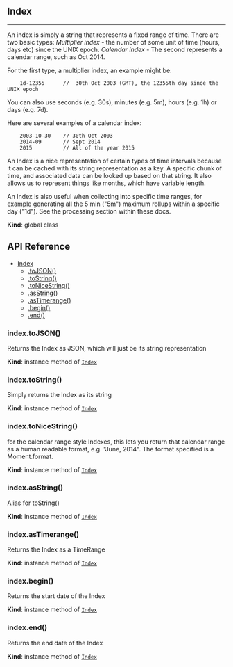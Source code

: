 ## Index

---

An index is simply a string that represents a fixed range of time. There are two basic types:
*Multiplier index* - the number of some unit of time (hours, days etc) since the UNIX epoch.
*Calendar index* - The second represents a calendar range, such as Oct 2014.

For the first type, a multiplier index, an example might be:

```text
    1d-12355      //  30th Oct 2003 (GMT), the 12355th day since the UNIX epoch
```

You can also use seconds (e.g. 30s), minutes (e.g. 5m), hours (e.g. 1h) or days (e.g. 7d).

Here are several examples of a calendar index:

```text
    2003-10-30    // 30th Oct 2003
    2014-09       // Sept 2014
    2015          // All of the year 2015
```

An Index is a nice representation of certain types of time intervals because it can be cached with its string representation as a key. A specific chunk of time, and associated data can be looked up based on that string. It also allows us to represent things like months, which have variable length.

An Index is also useful when collecting into specific time ranges, for example generating all the 5 min ("5m") maximum rollups within a specific day ("1d"). See the processing section within these docs.

**Kind**: global class  
## API Reference


* [Index](#Index)
    * [.toJSON()](#Index+toJSON)
    * [.toString()](#Index+toString)
    * [.toNiceString()](#Index+toNiceString)
    * [.asString()](#Index+asString)
    * [.asTimerange()](#Index+asTimerange)
    * [.begin()](#Index+begin)
    * [.end()](#Index+end)

<a name="Index+toJSON"></a>

### index.toJSON()
Returns the Index as JSON, which will just be its string
representation

**Kind**: instance method of <code>[Index](#Index)</code>  
<a name="Index+toString"></a>

### index.toString()
Simply returns the Index as its string

**Kind**: instance method of <code>[Index](#Index)</code>  
<a name="Index+toNiceString"></a>

### index.toNiceString()
for the calendar range style Indexes, this lets you return
that calendar range as a human readable format, e.g. "June, 2014".
The format specified is a Moment.format.

**Kind**: instance method of <code>[Index](#Index)</code>  
<a name="Index+asString"></a>

### index.asString()
Alias for toString()

**Kind**: instance method of <code>[Index](#Index)</code>  
<a name="Index+asTimerange"></a>

### index.asTimerange()
Returns the Index as a TimeRange

**Kind**: instance method of <code>[Index](#Index)</code>  
<a name="Index+begin"></a>

### index.begin()
Returns the start date of the Index

**Kind**: instance method of <code>[Index](#Index)</code>  
<a name="Index+end"></a>

### index.end()
Returns the end date of the Index

**Kind**: instance method of <code>[Index](#Index)</code>  
